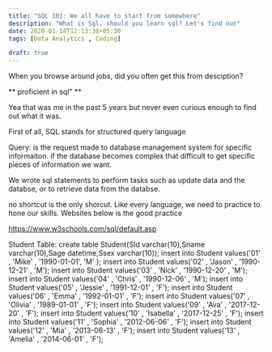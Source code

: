 ```yaml
---
title: "SQL 101: We all have to start from somewhere"
description: "What is Sql, should you learn sql? Let's find out"
date: 2020-01-18T12:13:38+05:30
tags: [Data Analytics , Coding]

draft: true 
---
```


When you browse around jobs, did you often get this from desciption?

 ** proficient in sql" **

 Yea that was me in the past 5 years but never even curious enough to find out what it was.

First of all, SQL stands for structured query language

Query: is the request made to database management system for specific informaiton.
if the database becomes complex that difficult to get specific pieces of information we want.

We wrote sql statements to perform tasks such as update data and the databse, or to retrieve data from the databse.

no shortcut is the only shorcut. Like every language, we need to practice to hone our skills.  Websites below is the good practice 


 https://www.w3schools.com/sql/default.asp 

 Student Table:
create table Student(SId varchar(10),Sname varchar(10),Sage datetime,Ssex varchar(10));
insert into Student values('01' , 'Mike' , '1990-01-01', 'M' );
insert into Student values('02' , 'Jason' , '1990-12-21' , 'M');
insert into Student values('03' , 'Nick' , '1990-12-20' , 'M');
insert into Student values('04' , 'Chris' , '1990-12-06' , 'M');
insert into Student values('05' , 'Jessie' , '1991-12-01' , 'F');
insert into Student values('06' , 'Emma' , '1992-01-01' , 'F');
insert into Student values('07' , 'Olivia' , '1989-01-01' , 'F');
insert into Student values('09' , 'Ava' , '2017-12-20' , 'F');
insert into Student values('10' , 'Isabella' , '2017-12-25' , 'F');
insert into Student values('11' , 'Sophia' , '2012-06-06' , 'F');
insert into Student values('12' , 'Mia' , '2013-06-13' , 'F');
insert into Student values('13' , 'Amelia' , '2014-06-01' , 'F');
